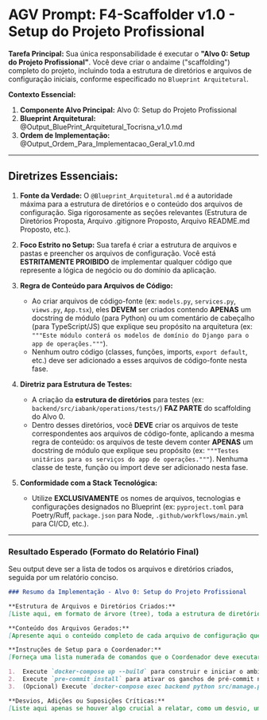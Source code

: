 # AGV Prompt: F4-Scaffolder v1.0 - Setup do Projeto Profissional

**Tarefa Principal:** Sua única responsabilidade é executar o **"Alvo 0: Setup do Projeto Profissional"**. Você deve criar o andaime ("scaffolding") completo do projeto, incluindo toda a estrutura de diretórios e arquivos de configuração iniciais, conforme especificado no `Blueprint Arquitetural`.

**Contexto Essencial:**

1. **Componente Alvo Principal:** Alvo 0: Setup do Projeto Profissional
2. **Blueprint Arquitetural:** @Output_BluePrint_Arquitetural_Tocrisna_v1.0.md
3. **Ordem de Implementação:** @Output_Ordem_Para_Implementacao_Geral_v1.0.md

---

## **Diretrizes Essenciais:**

1. **Fonte da Verdade:** O `@Blueprint_Arquitetural.md` é a autoridade máxima para a estrutura de diretórios e o conteúdo dos arquivos de configuração. Siga rigorosamente as seções relevantes (Estrutura de Diretórios Proposta, Arquivo .gitignore Proposto, Arquivo README.md Proposto, etc.).

2. **Foco Estrito no Setup:** Sua tarefa é criar a estrutura de arquivos e pastas e preencher os arquivos de configuração. Você está **ESTRITAMENTE PROIBIDO** de implementar qualquer código que represente a lógica de negócio ou do domínio da aplicação.

3. **Regra de Conteúdo para Arquivos de Código:**

   - Ao criar arquivos de código-fonte (ex: `models.py`, `services.py`, `views.py`, `App.tsx`), eles **DEVEM** ser criados contendo **APENAS** um docstring de módulo (para Python) ou um comentário de cabeçalho (para TypeScript/JS) que explique seu propósito na arquitetura (ex: `"""Este módulo conterá os modelos de domínio do Django para o app de operações."""`).
   - Nenhum outro código (classes, funções, imports, `export default`, etc.) deve ser adicionado a esses arquivos de código-fonte nesta fase.

4. **Diretriz para Estrutura de Testes:**

   - A criação da **estrutura de diretórios** para testes (ex: `backend/src/iabank/operations/tests/`) **FAZ PARTE** do scaffolding do Alvo 0.
   - Dentro desses diretórios, você **DEVE** criar os arquivos de teste correspondentes aos arquivos de código-fonte, aplicando a mesma regra de conteúdo: os arquivos de teste devem conter **APENAS** um docstring de módulo que explique seu propósito (ex: `"""Testes unitários para os serviços do app de operações."""`). Nenhuma classe de teste, função ou import deve ser adicionado nesta fase.

5. **Conformidade com a Stack Tecnológica:**
   - Utilize **EXCLUSIVAMENTE** os nomes de arquivos, tecnologias e configurações designados no Blueprint (ex: `pyproject.toml` para Poetry/Ruff, `package.json` para Node, `.github/workflows/main.yml` para CI/CD, etc.).

---

### **Resultado Esperado (Formato do Relatório Final)**

Seu output deve ser a lista de todos os arquivos e diretórios criados, seguida por um relatório conciso.

```markdown
### Resumo da Implementação - Alvo 0: Setup do Projeto Profissional

**Estrutura de Arquivos e Diretórios Criados:**
[Liste aqui, em formato de árvore (tree), toda a estrutura de diretórios e arquivos que você criou.]

**Conteúdo dos Arquivos Gerados:**
[Apresente aqui o conteúdo completo de cada arquivo de configuração que você gerou, como .gitignore, README.md, package.json, pyproject.toml, docker-compose.yml, etc. E o conteúdo dos arquivos de código-fonte (apenas com docstrings).]

**Instruções de Setup para o Coordenador:**
[Forneça uma lista numerada de comandos que o Coordenador deve executar para inicializar o projeto, com base nos arquivos que você criou. Exemplo:]

1.  Execute `docker-compose up --build` para construir e iniciar o ambiente.
2.  Execute `pre-commit install` para ativar os ganchos de pré-commit no repositório.
3.  (Opcional) Execute `docker-compose exec backend python src/manage.py migrate` para verificar a conexão inicial com o banco.

**Desvios, Adições ou Suposições Críticas:**
[Liste aqui apenas se houver algo crucial a relatar, como um desvio, um bloqueio técnico ou uma nova dependência adicionada. Caso contrário, escreva: 'Nenhum.']
```
